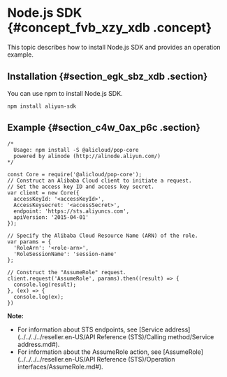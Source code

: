 # Node.js SDK {#concept_fvb_xzy_xdb .concept}

This topic describes how to install Node.js SDK and provides an operation example.

## Installation {#section_egk_sbz_xdb .section}

You can use npm to install Node.js SDK.

``` {#codeblock_rfl_xaf_zql}
npm install aliyun-sdk
```

## Example {#section_c4w_0ax_p6c .section}

``` {#codeblock_vxy_igi_mt4}
/*
  Usage: npm install -S @alicloud/pop-core
  powered by alinode (http://alinode.aliyun.com/)
*/

const Core = require('@alicloud/pop-core');
// Construct an Alibaba Cloud client to initiate a request.
// Set the access key ID and access key secret.
var client = new Core({
  accessKeyId: '<accessKeyId>',
  AccessKeysecret: '<accessSecret>',
  endpoint: 'https://sts.aliyuncs.com',
  apiVersion: '2015-04-01'
});

// Specify the Alibaba Cloud Resource Name (ARN) of the role.
var params = {
  'RoleArn': '<role-arn>',
  'RoleSessionName': 'session-name'
};

// Construct the "AssumeRole" request.
client.request('AssumeRole', params).then((result) => {
  console.log(result);
}, (ex) => {
  console.log(ex);
})
```

**Note:** 

-   For information about STS endpoints, see [Service address](../../../../reseller.en-US/API Reference (STS)/Calling method/Service address.md#).
-   For information about the AssumeRole action, see [AssumeRole](../../../../reseller.en-US/API Reference (STS)/Operation interfaces/AssumeRole.md#).

